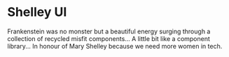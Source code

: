 # Shelley UI
Frankenstein was no monster but a beautiful energy surging through a collection of recycled misfit components... A little bit like a component library... In honour of Mary Shelley because we need more women in tech.
